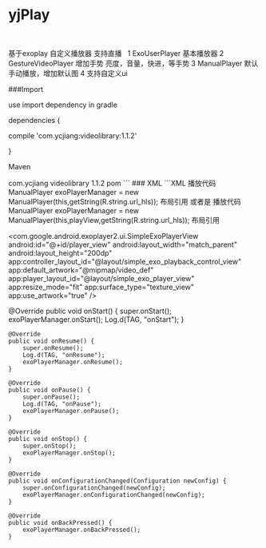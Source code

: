 # yjPlay
 
 
 基于exoplay 自定义播放器 支持直播
  
 1 ExoUserPlayer  基本播放器
 2 GestureVideoPlayer   增加手势  亮度，音量，快进，等手势
 3 ManualPlayer  默认手动播放，增加默认图
 4 支持自定义ui
 
 ###Import

 use     import dependency in gradle

dependencies {

  compile 'com.ycjiang:videolibrary:1.1.2'

}

 Maven

<dependency>
  <groupId>com.ycjiang</groupId>
  <artifactId>videolibrary</artifactId>
  <version>1.1.2</version>
  <type>pom</type>
</dependency>
```
### XML
```XML
   播放代码
   ManualPlayer exoPlayerManager = new ManualPlayer(this,getString(R.string.url_hls));
   布局引用
    <include layout="@layout/simple_exo_video_play"/>
    或者是
     播放代码
    ManualPlayer exoPlayerManager = new ManualPlayer(this,playView,getString(R.string.url_hls));  
      布局引用
      
      
   <com.google.android.exoplayer2.ui.SimpleExoPlayerView
            android:id="@+id/player_view"
            android:layout_width="match_parent"
            android:layout_height="200dp"
            app:controller_layout_id="@layout/simple_exo_playback_control_view"
            app:default_artwork="@mipmap/video_def"
            app:player_layout_id="@layout/simple_exo_player_view"
            app:resize_mode="fit"
            app:surface_type="texture_view"
            app:use_artwork="true" />
 
 
 
   @Override
    public void onStart() {
        super.onStart();
        exoPlayerManager.onStart();
        Log.d(TAG, "onStart");
    }

    @Override
    public void onResume() {
        super.onResume();
        Log.d(TAG, "onResume");
        exoPlayerManager.onResume();
    }

    @Override
    public void onPause() {
        super.onPause();
        Log.d(TAG, "onPause");
        exoPlayerManager.onPause();
    }

    @Override
    public void onStop() {
        super.onStop();
        exoPlayerManager.onStop();
    }

    @Override
    public void onConfigurationChanged(Configuration newConfig) {
        super.onConfigurationChanged(newConfig);
        exoPlayerManager.onConfigurationChanged(newConfig);
    }

    @Override
    public void onBackPressed() {
        exoPlayerManager.onBackPressed();
    }
